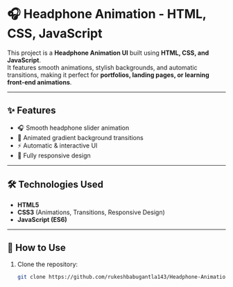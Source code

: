 # 🎧 Headphone Animation - HTML, CSS, JavaScript  

This project is a **Headphone Animation UI** built using **HTML, CSS, and JavaScript**.  
It features smooth animations, stylish backgrounds, and automatic transitions, making it perfect for **portfolios, landing pages, or learning front-end animations**.  

---

## ✨ Features  
- 🎧 Smooth headphone slider animation  
- 🌈 Animated gradient background transitions  
- ⚡ Automatic & interactive UI  
- 📱 Fully responsive design  

---

## 🛠️ Technologies Used  
- **HTML5**  
- **CSS3** (Animations, Transitions, Responsive Design)  
- **JavaScript (ES6)**  

---
## 🚀 How to Use  
1. Clone the repository:  
   ```bash
   git clone https://github.com/rukeshbabugantla143/Headphone-Animation---HTML-CSS-JavaScript.git
